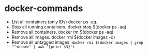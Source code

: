 # docker-commands

- List all containers (only IDs) docker ps -aq.
- Stop all running containers. docker stop $(docker ps -aq)
- Remove all containers. docker rm $(docker ps -aq)
- Remove all images. docker rmi $(docker images -q)
- Remove all untagged images. `docker rmi $(docker images | grep "^<none>" | awk "{print $3}")`
